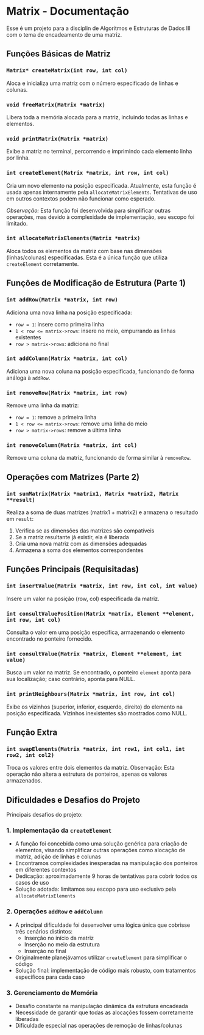 # Matrix  - Documentação

Esse é um projeto para a disciplin de Algoritmos e Estruturas de Dados III com o tema de encadeamento de uma matriz.

## Funções Básicas de Matriz

### `Matrix* createMatrix(int row, int col)`
Aloca e inicializa uma matriz com o número especificado de linhas e colunas.

### `void freeMatrix(Matrix *matrix)`
Libera toda a memória alocada para a matriz, incluindo todas as linhas e elementos.

### `void printMatrix(Matrix *matrix)`
Exibe a matriz no terminal, percorrendo e imprimindo cada elemento linha por linha.

### `int createElement(Matrix *matrix, int row, int col)`
Cria um novo elemento na posição especificada. Atualmente, esta função é usada apenas internamente pela `allocateMatrixElements`. Tentativas de uso em outros contextos podem não funcionar como esperado.

*Observação:* Esta função foi desenvolvida para simplificar outras operações, mas devido à complexidade de implementação, seu escopo foi limitado.

### `int allocateMatrixElements(Matrix *matrix)`
Aloca todos os elementos da matriz com base nas dimensões (linhas/colunas) especificadas. Esta é a única função que utiliza `createElement` corretamente.

## Funções de Modificação de Estrutura (Parte 1)

### `int addRow(Matrix *matrix, int row)`
Adiciona uma nova linha na posição especificada:
- `row = 1`: insere como primeira linha
- `1 < row <= matrix->rows`: insere no meio, empurrando as linhas existentes
- `row > matrix->rows`: adiciona no final

### `int addColumn(Matrix *matrix, int col)`
Adiciona uma nova coluna na posição especificada, funcionando de forma análoga à `addRow`.

### `int removeRow(Matrix *matrix, int row)`
Remove uma linha da matriz:
- `row = 1`: remove a primeira linha
- `1 < row <= matrix->rows`: remove uma linha do meio
- `row > matrix->rows`: remove a última linha

### `int removeColumn(Matrix *matrix, int col)`
Remove uma coluna da matriz, funcionando de forma similar à `removeRow`.

## Operações com Matrizes (Parte 2)

### `int sumMatrix(Matrix *matrix1, Matrix *matrix2, Matrix **result)`
Realiza a soma de duas matrizes (matrix1 + matrix2) e armazena o resultado em `result`:
1. Verifica se as dimensões das matrizes são compatíveis
2. Se a matriz resultante já existir, ela é liberada
3. Cria uma nova matriz com as dimensões adequadas
4. Armazena a soma dos elementos correspondentes

## Funções Principais (Requisitadas)

### `int insertValue(Matrix *matrix, int row, int col, int value)`
Insere um valor na posição (row, col) especificada da matriz.

### `int consultValuePosition(Matrix *matrix, Element **element, int row, int col)`
Consulta o valor em uma posição específica, armazenando o elemento encontrado no ponteiro fornecido.

### `int consultValue(Matrix *matrix, Element **element, int value)`
Busca um valor na matriz. Se encontrado, o ponteiro `element` aponta para sua localização; caso contrário, aponta para NULL.

### `int printNeighbours(Matrix *matrix, int row, int col)`
Exibe os vizinhos (superior, inferior, esquerdo, direito) do elemento na posição especificada. Vizinhos inexistentes são mostrados como NULL.

## Função Extra

### `int swapElements(Matrix *matrix, int row1, int col1, int row2, int col2)`
Troca os valores entre dois elementos da matriz. Observação: Esta operação não altera a estrutura de ponteiros, apenas os valores armazenados.


## Dificuldades e Desafios do Projeto

Principais desafios do projeto:

### 1. Implementação da `createElement`
- A função foi concebida como uma solução genérica para criação de elementos, visando simplificar outras operações como alocação de matriz, adição de linhas e colunas
- Encontramos complexidades inesperadas na manipulação dos ponteiros em diferentes contextos
- Dedicação: aproximadamente 9 horas de tentativas para cobrir todos os casos de uso
- Solução adotada: limitamos seu escopo para uso exclusivo pela `allocateMatrixElements`

### 2. Operações `addRow` e `addColumn`
- A principal dificuldade foi desenvolver uma lógica única que cobrisse três cenários distintos:
  - Inserção no início da matriz
  - Inserção no meio da estrutura
  - Inserção no final
- Originalmente planejávamos utilizar `createElement` para simplificar o código
- Solução final: implementação de código mais robusto, com tratamentos específicos para cada caso

### 3. Gerenciamento de Memória
- Desafio constante na manipulação dinâmica da estrutura encadeada
- Necessidade de garantir que todas as alocações fossem corretamente liberadas
- Dificuldade especial nas operações de remoção de linhas/colunas
